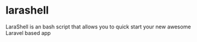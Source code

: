 # larashell
LaraShell is an bash script that allows you to quick start your new awesome Laravel based app
